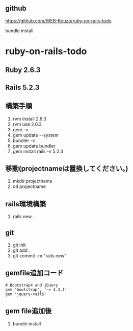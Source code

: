 ## github
https://github.com/WEB-Kouza/ruby-on-rails-todo

bundle install
# ruby-on-rails-todo
## Ruby 2.6.3
## Rails 5.2.3

## 構築手順
1. rvm install 2.6.3
2. rvm use 2.6.3
3. gem -v
4. gem update --system
5. bundler -v
6. gem update bundler
7. gem install rails -v 5.2.3

## 移動(projectnameは置換してください。)
1. mkdir projectname
2. cd projectname

## rails環境構築
1. rails new . 

## git
1. git init
2. git add .
3. git commit -m "rails new"

##  gemfile追加コード
```
# Bootstrap4 and jQuery
gem 'bootstrap', '~> 4.3.1'
gem 'jquery-rails'
```

## gem file追加後
1. bundle install